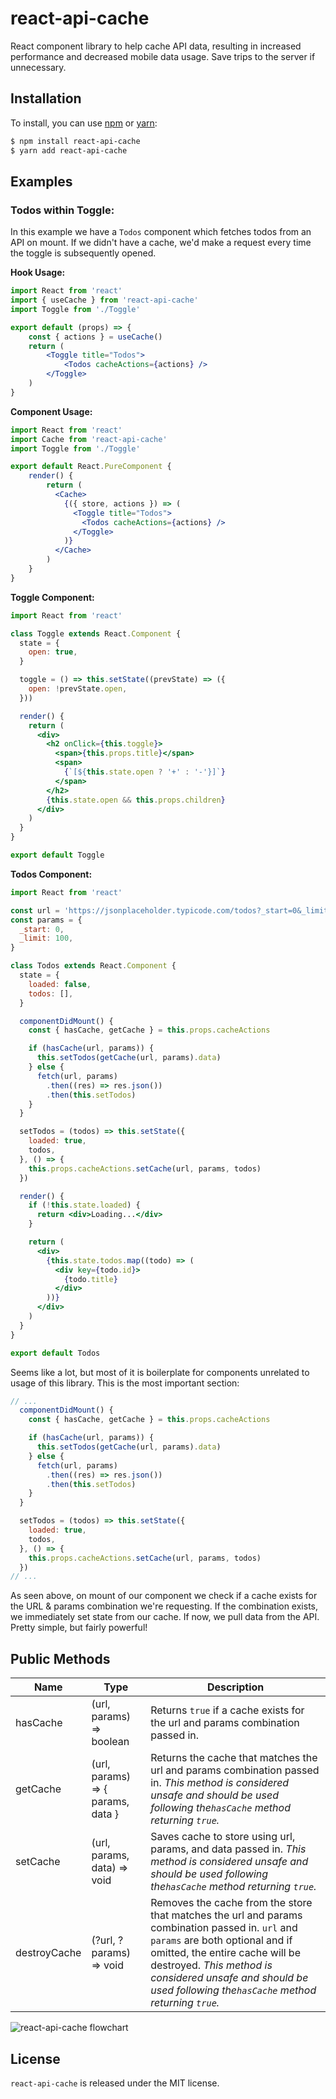 # react-api-cache

React component library to help cache API data, resulting in increased performance and decreased mobile data usage. Save trips to the server if unnecessary.



## Installation

To install, you can use [npm](https://npmjs.org/) or [yarn](https://yarnpkg.com/):

```bash
$ npm install react-api-cache
$ yarn add react-api-cache
```



## Examples

### **Todos within Toggle:**

In this example we have a `Todos` component which fetches todos from an API on mount. If we didn't have a cache, we'd make a request every time the toggle is subsequently opened.

**Hook Usage:**

```jsx
import React from 'react'
import { useCache } from 'react-api-cache'
import Toggle from './Toggle'

export default (props) => {
    const { actions } = useCache()
    return (
        <Toggle title="Todos">
            <Todos cacheActions={actions} />
        </Toggle>
    )
}
```



**Component Usage:**

```jsx
import React from 'react'
import Cache from 'react-api-cache'
import Toggle from './Toggle'

export default React.PureComponent {
    render() {
        return (
          <Cache>
            {({ store, actions }) => (
              <Toggle title="Todos">
                <Todos cacheActions={actions} />
              </Toggle>
            )}
          </Cache>
        )
    }
}
```

**Toggle Component:**

```jsx
import React from 'react'

class Toggle extends React.Component {
  state = {
    open: true,
  }

  toggle = () => this.setState((prevState) => ({
    open: !prevState.open,
  }))

  render() {
    return (
      <div>
        <h2 onClick={this.toggle}>
          <span>{this.props.title}</span>
          <span>
            {`[${this.state.open ? '+' : '-'}]`}
          </span>
        </h2>
        {this.state.open && this.props.children}
      </div>
    )
  }
}

export default Toggle

```

**Todos Component:**

```jsx
import React from 'react'

const url = 'https://jsonplaceholder.typicode.com/todos?_start=0&_limit=100'
const params = {
  _start: 0,
  _limit: 100,
}

class Todos extends React.Component {
  state = {
    loaded: false,
    todos: [],
  }

  componentDidMount() {
    const { hasCache, getCache } = this.props.cacheActions

    if (hasCache(url, params)) {
      this.setTodos(getCache(url, params).data)
    } else {
      fetch(url, params)
        .then((res) => res.json())
        .then(this.setTodos)
    }
  }

  setTodos = (todos) => this.setState({
    loaded: true,
    todos,
  }, () => {
    this.props.cacheActions.setCache(url, params, todos)
  })

  render() {
    if (!this.state.loaded) {
      return <div>Loading...</div>
    }

    return (
      <div>
        {this.state.todos.map((todo) => (
          <div key={todo.id}>
            {todo.title}
          </div>
        ))}
      </div>
    )
  }
}

export default Todos

```

Seems like a lot, but most of it is boilerplate for components unrelated to usage of this library. This is the most important section:

```jsx
// ...
  componentDidMount() {
    const { hasCache, getCache } = this.props.cacheActions

    if (hasCache(url, params)) {
      this.setTodos(getCache(url, params).data)
    } else {
      fetch(url, params)
        .then((res) => res.json())
        .then(this.setTodos)
    }
  }

  setTodos = (todos) => this.setState({
    loaded: true,
    todos,
  }, () => {
    this.props.cacheActions.setCache(url, params, todos)
  })
// ...
```

As seen above, on mount of our component we check if a cache exists for the URL & params combination we're requesting. If the combination exists, we immediately set state from our cache. If now, we pull data from the API. Pretty simple, but fairly powerful!

## Public Methods

| Name         | Type                              | Description                                                  |
| ------------ | --------------------------------- | ------------------------------------------------------------ |
| hasCache     | (url, params) => boolean          | Returns `true` if a cache exists for the url and params combination passed in. |
| getCache     | (url, params) => { params, data } | Returns the cache that matches the url and params combination passed in. *This method is considered unsafe and should be used following the`hasCache` method returning `true`.* |
| setCache     | (url, params, data) => void       | Saves cache to store using url, params, and data passed in. *This method is considered unsafe and should be used following the`hasCache` method returning `true`.* |
| destroyCache | (?url, ?params) => void           | Removes the cache from the store that matches the url and params combination passed in. `url` and `params` are both optional and if omitted, the entire cache will be destroyed. *This method is considered unsafe and should be used following the`hasCache` method returning `true`.* |

![react-api-cache flowchart](https://raw.githubusercontent.com/caseymorrisus/react-api-cache/blob/master/flowchart.png)

## License

`react-api-cache` is released under the MIT license.